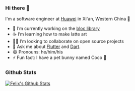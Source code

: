 ### Hi there 👋

I'm a software engineer at [Huawei](https://www.huawei.com) in Xi'an, Western China 🌆

- 🔭 I’m currently working on the [bloc library](https://bloclibrary.dev)
- ☕ I’m learning how to make latte art
- 🧑‍💻 I’m looking to collaborate on open source projects
- 💬 Ask me about [Flutter](https://flutter.dev) and [Dart](https://dart.dev).
- 😄 Pronouns: he/him/his
- ⚡ Fun fact: I have a pet bunny named Coco 🐰

### Github Stats

[![Felix's Github Stats](https://github-readme-stats.vercel.app/api?username=JXLeonSup&count_private=true&theme=default&show_icons=true)](https://github.com/JXLeonSup)
